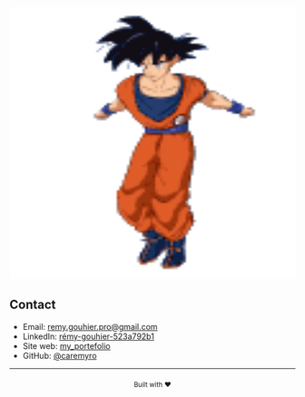 <div align="center">
  <img src="goku-fortnite-goku.gif" style="width: 100%; height: 12vh;" alt="Goku Griddy"/>
</div>

## Contact

- Email: [remy.gouhier.pro@gmail.com](mailto:remy.gouhier.pro@gmail.com)
- LinkedIn: [rémy-gouhier-523a792b1](https://linkedin.com/in/rémy-gouhier-523a792b1)
- Site web: [my_portefolio](https://remygouhier.netlify.app)
- GitHub: [@caremyro](https://github.com/caremyro)

---

<div align="center">
  <sub>Built with ❤️</sub>
</div>


